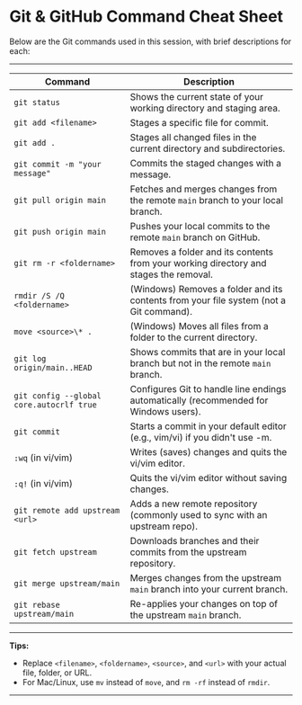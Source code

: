 # Git & GitHub Command Cheat Sheet

Below are the Git commands used in this session, with brief descriptions for each:

---

| Command                                   | Description                                                                              |
|--------------------------------------------|------------------------------------------------------------------------------------------|
| `git status`                              | Shows the current state of your working directory and staging area.                      |
| `git add <filename>`                      | Stages a specific file for commit.                                                       |
| `git add .`                               | Stages all changed files in the current directory and subdirectories.                    |
| `git commit -m "your message"`            | Commits the staged changes with a message.                                               |
| `git pull origin main`                    | Fetches and merges changes from the remote `main` branch to your local branch.           |
| `git push origin main`                    | Pushes your local commits to the remote `main` branch on GitHub.                         |
| `git rm -r <foldername>`                  | Removes a folder and its contents from your working directory and stages the removal.    |
| `rmdir /S /Q <foldername>`                | (Windows) Removes a folder and its contents from your file system (not a Git command).   |
| `move <source>\* .`                       | (Windows) Moves all files from a folder to the current directory.                        |
| `git log origin/main..HEAD`               | Shows commits that are in your local branch but not in the remote `main` branch.         |
| `git config --global core.autocrlf true`  | Configures Git to handle line endings automatically (recommended for Windows users).      |
| `git commit`                              | Starts a commit in your default editor (e.g., vim/vi) if you didn't use -m.              |
| `:wq` (in vi/vim)                         | Writes (saves) changes and quits the vi/vim editor.                                      |
| `:q!` (in vi/vim)                         | Quits the vi/vim editor without saving changes.                                          |
| `git remote add upstream <url>`           | Adds a new remote repository (commonly used to sync with an upstream repo).              |
| `git fetch upstream`                      | Downloads branches and their commits from the upstream repository.                       |
| `git merge upstream/main`                 | Merges changes from the upstream `main` branch into your current branch.                 |
| `git rebase upstream/main`                | Re-applies your changes on top of the upstream `main` branch.                            |

---

**Tips:**
- Replace `<filename>`, `<foldername>`, `<source>`, and `<url>` with your actual file, folder, or URL.
- For Mac/Linux, use `mv` instead of `move`, and `rm -rf` instead of `rmdir`.

---
